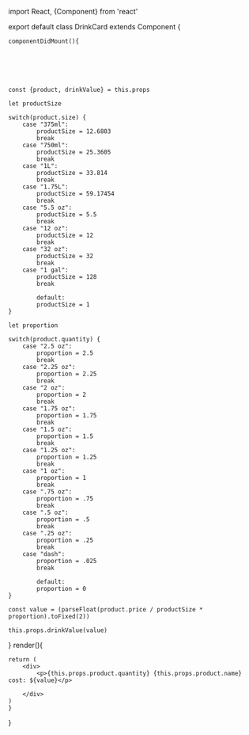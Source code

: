 import React, {Component} from 'react'

export default class DrinkCard extends Component {

    componentDidMount(){
        
    

    

    
    const {product, drinkValue} = this.props

    let productSize

    switch(product.size) {
        case "375ml":
            productSize = 12.6803
            break
        case "750ml":
            productSize = 25.3605
            break
        case "1L":
            productSize = 33.814
            break
        case "1.75L":
            productSize = 59.17454
            break
        case "5.5 oz":
            productSize = 5.5
            break
        case "12 oz":
            productSize = 12
            break
        case "32 oz":
            productSize = 32
            break
        case "1 gal":
            productSize = 128
            break

            default:
            productSize = 1
    }

    let proportion

    switch(product.quantity) {
        case "2.5 oz":
            proportion = 2.5
            break
        case "2.25 oz":
            proportion = 2.25
            break
        case "2 oz":
            proportion = 2
            break
        case "1.75 oz":
            proportion = 1.75
            break
        case "1.5 oz":
            proportion = 1.5
            break
        case "1.25 oz":
            proportion = 1.25
            break
        case "1 oz":
            proportion = 1
            break
        case ".75 oz":
            proportion = .75
            break
        case ".5 oz":
            proportion = .5
            break
        case ".25 oz":
            proportion = .25
            break
        case "dash":
            proportion = .025
            break

            default:
            proportion = 0
    }

    const value = (parseFloat(product.price / productSize * proportion).toFixed(2))
    
    this.props.drinkValue(value)
    
}
    render(){

    
    return (
        <div>
            <p>{this.props.product.quantity} {this.props.product.name} cost: ${value}</p>
            
        </div>
    )
    }
}
